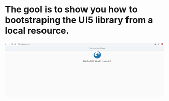 # The gool is to show you how to bootstraping the UI5 library from a local resource.  

![Sample Output](./Output.JPG)
